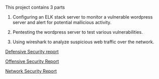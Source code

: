 This project contains 3 parts


1. Configuring an ELK stack server to monitor a vulnerable wordpress server and alert for potential mallicious activity.

2. Pentesting the wordpress server to test various vulnerabilities. 

3. Using wireshark to analyze suspicious web traffic over the network.

[Defensive Security report](https://github.com/BQcybersec/Projects/blob/main/Project%203%20Monitoring%20an%20Attack%20With%20Elk/Defensive.md)

[Offensive Security Report](https://github.com/BQcybersec/Projects/blob/main/Project%203%20Monitoring%20an%20Attack%20With%20Elk/Offensive.md)

[Network Security Report](https://github.com/BQcybersec/Projects/blob/main/Project%203%20Monitoring%20an%20Attack%20With%20Elk/Network.md)